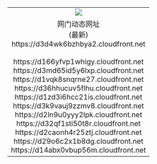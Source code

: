 ﻿<table>
  <tr></tr>
  <tr><td colspan=2 align=center><img src="https://d3d4wk6bzhbya2.cloudfront.net/Up/oGate.jpg" /></td></tr>
  <tr><td colspan=2 align=center>网门动态网址<br/>(最新)
<br>https://d3d4wk6bzhbya2.cloudfront.net
<br/>
<br>https://d166yfvp1whigy.cloudfront.net
<br>https://d3md65id5y6lxp.cloudfront.net
<br>https://d1vqk8snqrne27.cloudfront.net
<br>https://d36hhucuv5flhu.cloudfront.net
<br>https://d1zd3i6hcc21is.cloudfront.net
<br>https://d3k9vauj9zzmv8.cloudfront.net
<br>https://d2ln9u0yyy2lpk.cloudfront.net
<br>https://d32qf1sti50t8r.cloudfront.net
<br>https://d2caonh4r25ztj.cloudfront.net
<br>https://d29o6c2x1b8dg.cloudfront.net
<br>https://d14abx0vbup56m.cloudfront.net
    </td>
  </tr>
</table>
